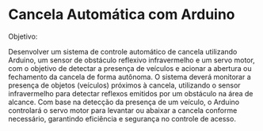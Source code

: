 # Cancela Automática com Arduino

Objetivo:

Desenvolver um sistema de controle automático de cancela utilizando Arduino, um sensor de obstáculo reflexivo infravermelho e um servo motor, com o objetivo de detectar a presença de veículos e acionar a abertura ou fechamento da cancela de forma autônoma. O sistema deverá monitorar a presença de objetos (veículos) próximos à cancela, utilizando o sensor infravermelho para detectar reflexos emitidos por um obstáculo na área de alcance. Com base na detecção da presença de um veículo, o Arduino controlará o servo motor para levantar ou abaixar a cancela conforme necessário, garantindo eficiência e segurança no controle de acesso.
